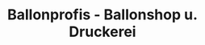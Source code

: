 ---
title: "Ballonprofis - Ballonshop u. Druckerei"
url: /fuerth/ballonprofis-ballonshop-u-druckerei/
shop: Allgemein
---